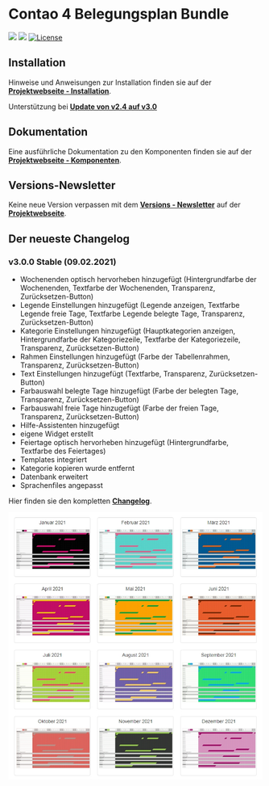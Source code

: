 # Contao 4 Belegungsplan Bundle

[![](https://img.shields.io/packagist/v/mailwurm/belegungsplan-bundle.svg?style=flat-square)](https://packagist.org/packages/mailwurm/belegungsplan-bundle)
[![](https://img.shields.io/packagist/dt/mailwurm/belegungsplan-bundle.svg?style=flat-square)](https://packagist.org/packages/mailwurm/belegungsplan-bundle)
[![License](https://poser.pugx.org/mailwurm/belegungsplan-bundle/license)](//packagist.org/packages/mailwurm/belegungsplan-bundle)


## Installation
Hinweise und Anweisungen zur Installation finden sie auf der [**Projektwebseite - Installation**](https://belegungsplan-bundle.de/installation.html).

Unterstützung bei [**Update von v2.4 auf v3.0**](https://github.com/Mailwurm/belegungsplan-bundle/blob/master/docs/Update-v2-to-v3.md)

## Dokumentation
Eine ausführliche Dokumentation zu den Komponenten finden sie auf der [**Projektwebseite - Komponenten**](https://belegungsplan-bundle.de/komponenten.html).

## Versions-Newsletter
Keine neue Version verpassen mit dem [**Versions - Newsletter**](https://belegungsplan-bundle.de/versions-newsletter.html) auf der [**Projektwebseite**](https://belegungsplan-bundle.de).

## Der neueste Changelog

### v3.0.0 Stable (09.02.2021)
- Wochenenden optisch hervorheben hinzugefügt (Hintergrundfarbe der Wochenenden, Textfarbe der Wochenenden, Transparenz, Zurücksetzen-Button)
- Legende Einstellungen hinzugefügt (Legende anzeigen, Textfarbe Legende freie Tage, Textfarbe Legende belegte Tage, Transparenz, Zurücksetzen-Button)
- Kategorie Einstellungen hinzugefügt (Hauptkategorien anzeigen, Hintergrundfarbe der Kategoriezeile, Textfarbe der Kategoriezeile, Transparenz, Zurücksetzen-Button)
- Rahmen Einstellungen hinzugefügt (Farbe der Tabellenrahmen, Transparenz, Zurücksetzen-Button)
- Text Einstellungen hinzugefügt (Textfarbe, Transparenz, Zurücksetzen-Button)
- Farbauswahl belegte Tage hinzugefügt (Farbe der belegten Tage, Transparenz, Zurücksetzen-Button)
- Farbauswahl freie Tage hinzugefügt (Farbe der freien Tage, Transparenz, Zurücksetzen-Button)
- Hilfe-Assistenten hinzugefügt
- eigene Widget erstellt
- Feiertage optisch hervorheben hinzugefügt (Hintergrundfarbe, Textfarbe des Feiertages)
- Templates integriert
- Kategorie kopieren wurde entfernt
- Datenbank erweitert
- Sprachenfiles angepasst

Hier finden sie den kompletten [**Changelog**](https://github.com/Mailwurm/belegungsplan-bundle/blob/master/CHANGELOG.md).

![Collage Belegungsplan-Bundle](https://github.com/Mailwurm/belegungsplan-bundle/blob/master/docs/img/Belegungsplan-Bundle.jpg)
